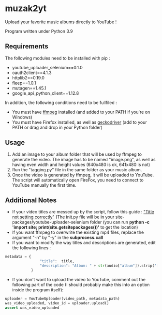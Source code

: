 # muzak2yt
Upload your favorite music albums directly to YouTube !

Program written under Python 3.9

## Requirements

The following modules need to be installed with pip :

* youtube_uploader_selenium==0.1.0
* oauth2client==4.1.3
* httplib2==0.19.0
* fleep==1.0.1
* mutagen==1.45.1
* google_api_python_client==1.12.8

In addition, the following conditions need to be fullfiled :

* You must have [ffmpeg](https://ffmpeg.org/download.html) installed (and added to your PATH if you're on Windows)
* You must have Firefox installed, as well as [geckodriver](https://github.com/mozilla/geckodriver/releases) (add to your PATH or drag and drop in your Python folder)


## Usage


1. Add an image to your album folder that will be used by ffmpeg to generate the video. The image has to be named "image.png", as well as having even width and height values (640x480 is ok, 641x480 is not)
2. Run the "tagging.py" file in the same folder as your music album.
3. Once the video is generated by ffmpeg, it will be uploaded to YouTube. The script will automatically open FireFox, you need to connect to YouTube manually the first time.


## Additional Notes

* If your video titles are messed up by the script, follow this guide : ["Title not setting correctly"](https://github.com/linouk23/youtube_uploader_selenium/issues/4) (The init.py file will be in your site-packages/youtube-uploader-selenium folder (you can run **python -c 'import site; print(site.getsitepackages())'** to get the location)
* If you want ffmpeg to overwrite the existing mp4 files, replace the argument "-n" by "-y" in the **subprocess.call**
* If you want to modify the way titles and descriptions are generated, edit the following lines :
```python
metadata = {
                "title":  title,
                "description": "Album: " + str(audio["album"]).strip('[\']') + "\nArtist(s): " + str(audio["artist"]).strip('[\']').replace("\"", "")
            }
```

* If you don't want to upload the video to YouTube, comment out the following part of the code (I should probably make this into an option inside the program itself):

```python
uploader = YouTubeUploader(video_path, metadata_path)
was_video_uploaded, video_id = uploader.upload()
assert was_video_uploaded
```

